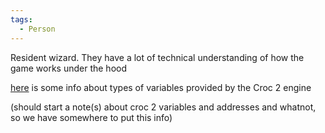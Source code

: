 ```yaml
---
tags:
  - Person
---
```

Resident wizard. They have a lot of technical understanding of how the game works under the hood

[here](https://discord.com/channels/313375426112389123/408694062862958592/1256591764136005673) is some info about types of variables provided by the Croc 2 engine

(should start a note(s) about croc 2 variables and addresses and whatnot, so we have somewhere to put this info)